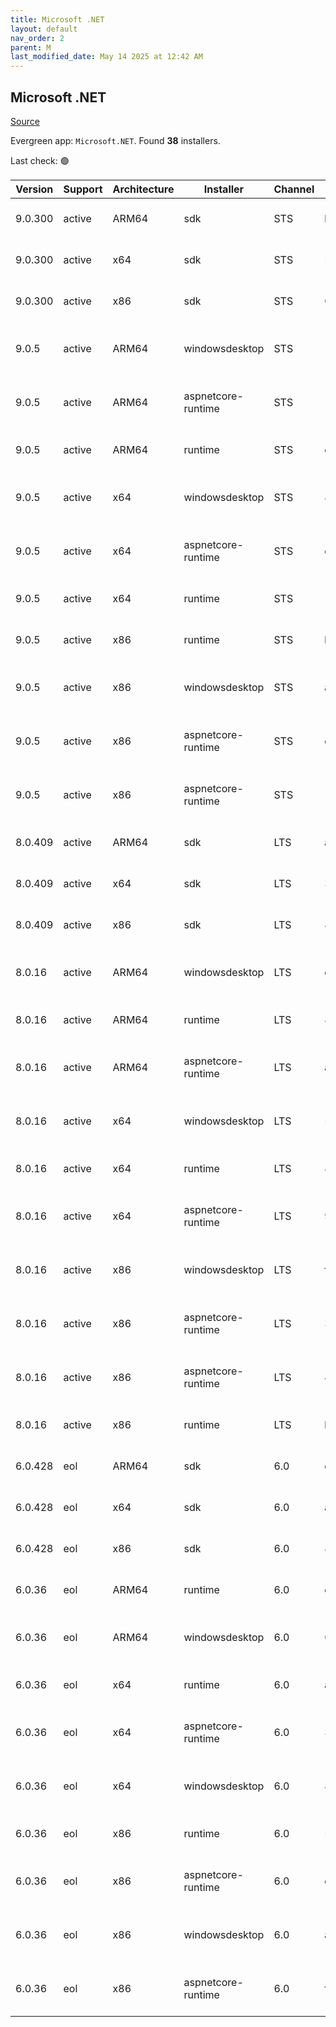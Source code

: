 ```yaml
---
title: Microsoft .NET
layout: default
nav_order: 2
parent: M
last_modified_date: May 14 2025 at 12:42 AM
---
```


## Microsoft .NET

[Source](https://dotnet.microsoft.com/download/)

Evergreen app: `Microsoft.NET`. Found **38** installers.

Last check: 🟢

| Version | Support | Architecture | Installer          | Channel | Sha512                                                                                                                           | Type | URI                                                                                                                                                                                                                          |
| ------- | ------- | ------------ | ------------------ | ------- | -------------------------------------------------------------------------------------------------------------------------------- | ---- | ---------------------------------------------------------------------------------------------------------------------------------------------------------------------------------------------------------------------------- |
| 9.0.300 | active  | ARM64        | sdk                | STS     | b1a6230cc18be4828e222d5ac8f38e9045d627988fd94f4e477fb4e032733e6bb257e52ee38df9cd347741f3fe535744e170c13edf20f992e0559cafd7eddcc3 | exe  | [https://builds.dotnet.microsoft.com/dotnet/Sdk/9.0.300/dotnet-sdk-9.0.300-win-arm64.exe](https://builds.dotnet.microsoft.com/dotnet/Sdk/9.0.300/dotnet-sdk-9.0.300-win-arm64.exe)                                           |
| 9.0.300 | active  | x64          | sdk                | STS     | 5d58e5b1b40ffbd87d99eabaa30ff55baafb0318e35f38e0e220ac3630974a652428284e3ceb8841bf1a2c90aff0f6e7dfd631ca36f1b65ee1efd638fc68b0c8 | exe  | [https://builds.dotnet.microsoft.com/dotnet/Sdk/9.0.300/dotnet-sdk-9.0.300-win-x64.exe](https://builds.dotnet.microsoft.com/dotnet/Sdk/9.0.300/dotnet-sdk-9.0.300-win-x64.exe)                                               |
| 9.0.300 | active  | x86          | sdk                | STS     | 0502f7f8ae2f7b063eaefb6f7533e938f3f365078d2a9771d3d85c492c8b4fdd8c522454865522693dbd79a022968be0d84133fd085ab7e57f44cef6bdbd06cd | exe  | [https://builds.dotnet.microsoft.com/dotnet/Sdk/9.0.300/dotnet-sdk-9.0.300-win-x86.exe](https://builds.dotnet.microsoft.com/dotnet/Sdk/9.0.300/dotnet-sdk-9.0.300-win-x86.exe)                                               |
| 9.0.5   | active  | ARM64        | windowsdesktop     | STS     | 12ddb80b4d5eca3d7b483563bdf5946d1205faf54d635d3898c1c027db4933942cc77cd7c1f7414fb604e0a1b36925208ac943b75ebe3678c6823d110f8c67ee | exe  | [https://builds.dotnet.microsoft.com/dotnet/WindowsDesktop/9.0.5/windowsdesktop-runtime-9.0.5-win-arm64.exe](https://builds.dotnet.microsoft.com/dotnet/WindowsDesktop/9.0.5/windowsdesktop-runtime-9.0.5-win-arm64.exe)     |
| 9.0.5   | active  | ARM64        | aspnetcore-runtime | STS     | 135c3446c61f037016ea827eadd87a32caa971b6f321ba62cebcd0e3b689f30bfb33aabec8c5e4df8886028368d520ebc32bf77eb3afc32a11d485c6bf51efc7 | exe  | [https://builds.dotnet.microsoft.com/dotnet/aspnetcore/Runtime/9.0.5/aspnetcore-runtime-9.0.5-win-arm64.exe](https://builds.dotnet.microsoft.com/dotnet/aspnetcore/Runtime/9.0.5/aspnetcore-runtime-9.0.5-win-arm64.exe)     |
| 9.0.5   | active  | ARM64        | runtime            | STS     | c6767ac3d397d7b42ea2abea32decf3a07c274bda92fe6df47b95f232867220b319b7b14d8966a8ad3abfce63efdcfd71f2f08af360c3216ecda8914393d7dee | exe  | [https://builds.dotnet.microsoft.com/dotnet/Runtime/9.0.5/dotnet-runtime-9.0.5-win-arm64.exe](https://builds.dotnet.microsoft.com/dotnet/Runtime/9.0.5/dotnet-runtime-9.0.5-win-arm64.exe)                                   |
| 9.0.5   | active  | x64          | windowsdesktop     | STS     | 89b536b45d2497489f3e96b1d956cb03df97fca14758fcc5b96eb260338036e3d3c8a242d98627e47219abaed65a4b2765226dc71e3753869260701a5a76171c | exe  | [https://builds.dotnet.microsoft.com/dotnet/WindowsDesktop/9.0.5/windowsdesktop-runtime-9.0.5-win-x64.exe](https://builds.dotnet.microsoft.com/dotnet/WindowsDesktop/9.0.5/windowsdesktop-runtime-9.0.5-win-x64.exe)         |
| 9.0.5   | active  | x64          | aspnetcore-runtime | STS     | d276ac751d778ab67691e4ddaa95a3c5dc9037d010575859dbd2c8fb2b037f28a8e1095d8aee1b34c5662d6fb8cea13a5c6205a454ba1b087a1f69d2af0c221a | exe  | [https://builds.dotnet.microsoft.com/dotnet/aspnetcore/Runtime/9.0.5/aspnetcore-runtime-9.0.5-win-x64.exe](https://builds.dotnet.microsoft.com/dotnet/aspnetcore/Runtime/9.0.5/aspnetcore-runtime-9.0.5-win-x64.exe)         |
| 9.0.5   | active  | x64          | runtime            | STS     | 122bfc33930db846c85b811d762afdbcc15744c112eed1a7d356242e7fe66d3158a5dd9c105a6620cf71e93a7c517a9fda5c2b9a7d8cde5add229fcd254ebf70 | exe  | [https://builds.dotnet.microsoft.com/dotnet/Runtime/9.0.5/dotnet-runtime-9.0.5-win-x64.exe](https://builds.dotnet.microsoft.com/dotnet/Runtime/9.0.5/dotnet-runtime-9.0.5-win-x64.exe)                                       |
| 9.0.5   | active  | x86          | runtime            | STS     | b6e61405c8a34c3333691b88255a7fe3d5b7939bdd53aefeea042d4d0c78f65d0ec26cd7aafccb66c495068643e460d79c7d1e401e8252702719ca052b6e3aff | exe  | [https://builds.dotnet.microsoft.com/dotnet/Runtime/9.0.5/dotnet-runtime-9.0.5-win-x86.exe](https://builds.dotnet.microsoft.com/dotnet/Runtime/9.0.5/dotnet-runtime-9.0.5-win-x86.exe)                                       |
| 9.0.5   | active  | x86          | windowsdesktop     | STS     | a19d271cbf77504077d31af88c2532d18076ccbce1685fbc88d72efa38fafb0b0e8c93ea3c6c49a29b31214bf8c9e8ef0230f6fc819b484438d803cf684b6752 | exe  | [https://builds.dotnet.microsoft.com/dotnet/WindowsDesktop/9.0.5/windowsdesktop-runtime-9.0.5-win-x86.exe](https://builds.dotnet.microsoft.com/dotnet/WindowsDesktop/9.0.5/windowsdesktop-runtime-9.0.5-win-x86.exe)         |
| 9.0.5   | active  | x86          | aspnetcore-runtime | STS     | d4e3b982d7de38f1ac82831815a9aadb23dfb12b7e461d3ab47691b1d2e6e3ebaa87a5d70b4e53601aa7912a10e12242edf363a3f9be84d919c5c5ec7c49621d | exe  | [https://builds.dotnet.microsoft.com/dotnet/aspnetcore/Runtime/9.0.5/aspnetcore-runtime-9.0.5-win-x86.exe](https://builds.dotnet.microsoft.com/dotnet/aspnetcore/Runtime/9.0.5/aspnetcore-runtime-9.0.5-win-x86.exe)         |
| 9.0.5   | active  | x86          | aspnetcore-runtime | STS     | 1e1c5d4ce7c15d52a11d8b9f384b778b44c36435c113c5d4e0035f32ea961d3d530fa570b9e3ee7d0e065ee71198b630ab10dc50adb3ee12aa3c0c5af278ad7f | exe  | [https://builds.dotnet.microsoft.com/dotnet/aspnetcore/Runtime/9.0.5/dotnet-hosting-9.0.5-win.exe](https://builds.dotnet.microsoft.com/dotnet/aspnetcore/Runtime/9.0.5/dotnet-hosting-9.0.5-win.exe)                         |
| 8.0.409 | active  | ARM64        | sdk                | LTS     | a743bb6b3a3f44a170c65fcfc1ee353c86c3241adeb23c831c973cef0916108d2fc6cec06e5928f03b1978f7ea99cfc1fba450d08a194d38b4003379feaff6dd | exe  | [https://builds.dotnet.microsoft.com/dotnet/Sdk/8.0.409/dotnet-sdk-8.0.409-win-arm64.exe](https://builds.dotnet.microsoft.com/dotnet/Sdk/8.0.409/dotnet-sdk-8.0.409-win-arm64.exe)                                           |
| 8.0.409 | active  | x64          | sdk                | LTS     | 304012b1cb095a3c25bc65d9f3d07905a737fcdd60561b96f1c5a3440172b500fd5c17560634964672a5918bfaa713d789ea00ad8b7cae11bb23fe5a44218784 | exe  | [https://builds.dotnet.microsoft.com/dotnet/Sdk/8.0.409/dotnet-sdk-8.0.409-win-x64.exe](https://builds.dotnet.microsoft.com/dotnet/Sdk/8.0.409/dotnet-sdk-8.0.409-win-x64.exe)                                               |
| 8.0.409 | active  | x86          | sdk                | LTS     | 8cbfd5f0da10af335db89815e1465245e4fcc851da1e3c345b3774325db897a1ab0e7cbc9fe86807bf496281432e4bc06e2fd0bd50bf32fec1e4724d09e9b56c | exe  | [https://builds.dotnet.microsoft.com/dotnet/Sdk/8.0.409/dotnet-sdk-8.0.409-win-x86.exe](https://builds.dotnet.microsoft.com/dotnet/Sdk/8.0.409/dotnet-sdk-8.0.409-win-x86.exe)                                               |
| 8.0.16  | active  | ARM64        | windowsdesktop     | LTS     | ec7fd7ef63132344dbd88b14ee8cb4b51db74dd3b33be56676473b2f3a2bd3b75e7eb8907d50e2254cb4c0237a59bb21c6cf1f84d8dac19d0ed0ae6e40fb6d5b | exe  | [https://builds.dotnet.microsoft.com/dotnet/WindowsDesktop/8.0.16/windowsdesktop-runtime-8.0.16-win-arm64.exe](https://builds.dotnet.microsoft.com/dotnet/WindowsDesktop/8.0.16/windowsdesktop-runtime-8.0.16-win-arm64.exe) |
| 8.0.16  | active  | ARM64        | runtime            | LTS     | 894c7feab2b567c186b28ed157865880a7d7871530311452f0fdd6b48ce6748e0f597a2ec9c468f4335c3170ddd4306878d0d2854e22d9b6ead7746f18a0019c | exe  | [https://builds.dotnet.microsoft.com/dotnet/Runtime/8.0.16/dotnet-runtime-8.0.16-win-arm64.exe](https://builds.dotnet.microsoft.com/dotnet/Runtime/8.0.16/dotnet-runtime-8.0.16-win-arm64.exe)                               |
| 8.0.16  | active  | ARM64        | aspnetcore-runtime | LTS     | aab0f7f4835df8bfd8e97410abfadbb3c57e97d02d569d3653f87272b968f22c097fe2a2d631ab4856d958be31bbac26c99c32f68b560aa44694c6abe36204c4 | exe  | [https://builds.dotnet.microsoft.com/dotnet/aspnetcore/Runtime/8.0.16/aspnetcore-runtime-8.0.16-win-arm64.exe](https://builds.dotnet.microsoft.com/dotnet/aspnetcore/Runtime/8.0.16/aspnetcore-runtime-8.0.16-win-arm64.exe) |
| 8.0.16  | active  | x64          | windowsdesktop     | LTS     | 526c0cf217c04f590ab5b88de4bff41f4f4ca13c4efb4f79bbaafe0b24fc48fdae1e769b0011bf8020b1ad6d8fbf6e1f31175045e86ee9c578a4892124828c2f | exe  | [https://builds.dotnet.microsoft.com/dotnet/WindowsDesktop/8.0.16/windowsdesktop-runtime-8.0.16-win-x64.exe](https://builds.dotnet.microsoft.com/dotnet/WindowsDesktop/8.0.16/windowsdesktop-runtime-8.0.16-win-x64.exe)     |
| 8.0.16  | active  | x64          | runtime            | LTS     | 8c61220263b0d5640cb5c5499652fff5a99bbe9930d95d42943eb336cff80ecc7e00a7f6304d992da8016f5e8bacaac5323ecab92aa2e2cdf214c4e8425aef4f | exe  | [https://builds.dotnet.microsoft.com/dotnet/Runtime/8.0.16/dotnet-runtime-8.0.16-win-x64.exe](https://builds.dotnet.microsoft.com/dotnet/Runtime/8.0.16/dotnet-runtime-8.0.16-win-x64.exe)                                   |
| 8.0.16  | active  | x64          | aspnetcore-runtime | LTS     | 93aae0c0c2d66c8400928efb17d45b7342391479e398836194b5d8afedc0b01d7e6b68e0d00173b8e1f95c94d3833f98643980608ad0246d8102827332f0df43 | exe  | [https://builds.dotnet.microsoft.com/dotnet/aspnetcore/Runtime/8.0.16/aspnetcore-runtime-8.0.16-win-x64.exe](https://builds.dotnet.microsoft.com/dotnet/aspnetcore/Runtime/8.0.16/aspnetcore-runtime-8.0.16-win-x64.exe)     |
| 8.0.16  | active  | x86          | windowsdesktop     | LTS     | f91558eba877dd98aa2c69e7db5cb1d78519e5c958c2d6b153e6a7412ecfe9c91c6f5d38ed762d698d08775b05d2746aaa617c032024ef9d2d568fe1e2e96aa7 | exe  | [https://builds.dotnet.microsoft.com/dotnet/WindowsDesktop/8.0.16/windowsdesktop-runtime-8.0.16-win-x86.exe](https://builds.dotnet.microsoft.com/dotnet/WindowsDesktop/8.0.16/windowsdesktop-runtime-8.0.16-win-x86.exe)     |
| 8.0.16  | active  | x86          | aspnetcore-runtime | LTS     | 3220999a4a391068fc8aa8d8c42eaa6e21ea3ab88d877f91dc692b4c68c4f64e0cfb908bcfdd3c7a3c0ed31ecd061e2433b758b46a93911d91da7ffe8c0bdb46 | exe  | [https://builds.dotnet.microsoft.com/dotnet/aspnetcore/Runtime/8.0.16/aspnetcore-runtime-8.0.16-win-x86.exe](https://builds.dotnet.microsoft.com/dotnet/aspnetcore/Runtime/8.0.16/aspnetcore-runtime-8.0.16-win-x86.exe)     |
| 8.0.16  | active  | x86          | aspnetcore-runtime | LTS     | 4062a86a89d5b28da88e591c3e9bdcf1b1fb2fa85bec87bb00ebc0d2fc19d8c9ddedab85465ea0b49e4b2f0fd964800f2a6f5a7818c75bb6ba853e7c3029a690 | exe  | [https://builds.dotnet.microsoft.com/dotnet/aspnetcore/Runtime/8.0.16/dotnet-hosting-8.0.16-win.exe](https://builds.dotnet.microsoft.com/dotnet/aspnetcore/Runtime/8.0.16/dotnet-hosting-8.0.16-win.exe)                     |
| 8.0.16  | active  | x86          | runtime            | LTS     | b94756c56cdf505ad272d435e145a67b3aa3c518fb34c78e37d769a7b69a0f5f259cb9a51bb28c26f070d0950ff766ea57a99d477da7b606b83728783708f1b9 | exe  | [https://builds.dotnet.microsoft.com/dotnet/Runtime/8.0.16/dotnet-runtime-8.0.16-win-x86.exe](https://builds.dotnet.microsoft.com/dotnet/Runtime/8.0.16/dotnet-runtime-8.0.16-win-x86.exe)                                   |
| 6.0.428 | eol     | ARM64        | sdk                | 6.0     | cbeea2c4406dddadf0cfcf71b08400d18ad7f732f7de9d0c3830eb1963dd844a25c9d1b143879e03ccb43ad79c560ef3978276381c8a098cc8530fbe7e8c7fbc | exe  | [https://builds.dotnet.microsoft.com/dotnet/Sdk/6.0.428/dotnet-sdk-6.0.428-win-arm64.exe](https://builds.dotnet.microsoft.com/dotnet/Sdk/6.0.428/dotnet-sdk-6.0.428-win-arm64.exe)                                           |
| 6.0.428 | eol     | x64          | sdk                | 6.0     | a6706b5c03187922e92fa9307b155255139546d081bf1623faff496035eb707440f13c21798aae06fe8fcfeadcfa046c8606dd452db92e5ed48e2005eb421842 | exe  | [https://builds.dotnet.microsoft.com/dotnet/Sdk/6.0.428/dotnet-sdk-6.0.428-win-x64.exe](https://builds.dotnet.microsoft.com/dotnet/Sdk/6.0.428/dotnet-sdk-6.0.428-win-x64.exe)                                               |
| 6.0.428 | eol     | x86          | sdk                | 6.0     | 873919c467377229cffc856a6ad14dde80bcc3d05546f7c8843e61f72e9b208fb88e26ec4591cbf9166c181608864dce685b445355ed14e573e0cba42ced8c7d | exe  | [https://builds.dotnet.microsoft.com/dotnet/Sdk/6.0.428/dotnet-sdk-6.0.428-win-x86.exe](https://builds.dotnet.microsoft.com/dotnet/Sdk/6.0.428/dotnet-sdk-6.0.428-win-x86.exe)                                               |
| 6.0.36  | eol     | ARM64        | runtime            | 6.0     | c30e4655a4548d2e27fa09711e085828775aa4fdcab0ba1b71923430342c49b54d91fe929d07ff15f777f86b7697d03bd666674f6745673d6b53aa2bb49d1228 | exe  | [https://builds.dotnet.microsoft.com/dotnet/Runtime/6.0.36/dotnet-runtime-6.0.36-win-arm64.exe](https://builds.dotnet.microsoft.com/dotnet/Runtime/6.0.36/dotnet-runtime-6.0.36-win-arm64.exe)                               |
| 6.0.36  | eol     | ARM64        | windowsdesktop     | 6.0     | 0d5fd97a305960851ff8527a7db65fadae661411d7a9b6e8dd972180cffce7bfa1b842db2baf1b8affd1843d317a2d640ab465a5876177505a34c75aa4631d66 | exe  | [https://builds.dotnet.microsoft.com/dotnet/WindowsDesktop/6.0.36/windowsdesktop-runtime-6.0.36-win-arm64.exe](https://builds.dotnet.microsoft.com/dotnet/WindowsDesktop/6.0.36/windowsdesktop-runtime-6.0.36-win-arm64.exe) |
| 6.0.36  | eol     | x64          | runtime            | 6.0     | a8e493587d741dfc5ab3aeb548e8abae1bc180dfa28cc0aa4ddaf159bdd990644a97d5e987a17e25def1a41947938b0fabcfe35cf9d81df29b2619b54ec3a86c | exe  | [https://builds.dotnet.microsoft.com/dotnet/Runtime/6.0.36/dotnet-runtime-6.0.36-win-x64.exe](https://builds.dotnet.microsoft.com/dotnet/Runtime/6.0.36/dotnet-runtime-6.0.36-win-x64.exe)                                   |
| 6.0.36  | eol     | x64          | aspnetcore-runtime | 6.0     | 339731656db435c1f1aa375f90537f7509a8129f9501fbdba16e85a120ea1c5cb0b193fff171dcb4d9744d5b6a5a0eea1d2128a28cbbf637a68e4c3422ffc53e | exe  | [https://builds.dotnet.microsoft.com/dotnet/aspnetcore/Runtime/6.0.36/aspnetcore-runtime-6.0.36-win-x64.exe](https://builds.dotnet.microsoft.com/dotnet/aspnetcore/Runtime/6.0.36/aspnetcore-runtime-6.0.36-win-x64.exe)     |
| 6.0.36  | eol     | x64          | windowsdesktop     | 6.0     | 86fa63997e7e0dc6f3bf609e00880388dcf8d985c8f6417d07ebbbb1ecc957bf90214c8ff93f559a0e762b5626ba8c56c581f4d506aa4de7555f9792c2da254d | exe  | [https://builds.dotnet.microsoft.com/dotnet/WindowsDesktop/6.0.36/windowsdesktop-runtime-6.0.36-win-x64.exe](https://builds.dotnet.microsoft.com/dotnet/WindowsDesktop/6.0.36/windowsdesktop-runtime-6.0.36-win-x64.exe)     |
| 6.0.36  | eol     | x86          | runtime            | 6.0     | 53b3ad92bdb61478b3c96d85c6c54edfdb472da33c44f9d173ee309bbb92c67fd089c2cd10249c9562118876d033e0d55794eb98ef3641c1532bb5a42926a4a8 | exe  | [https://builds.dotnet.microsoft.com/dotnet/Runtime/6.0.36/dotnet-runtime-6.0.36-win-x86.exe](https://builds.dotnet.microsoft.com/dotnet/Runtime/6.0.36/dotnet-runtime-6.0.36-win-x86.exe)                                   |
| 6.0.36  | eol     | x86          | aspnetcore-runtime | 6.0     | dbd5029cdaa86ca5cf65e25a0e7ef1746150f90651ccfdccef1a8bf7e415524950273abd073c33c1865586e8b172852972a5d3b25cffaea5c2facd3a5e05512f | exe  | [https://builds.dotnet.microsoft.com/dotnet/aspnetcore/Runtime/6.0.36/aspnetcore-runtime-6.0.36-win-x86.exe](https://builds.dotnet.microsoft.com/dotnet/aspnetcore/Runtime/6.0.36/aspnetcore-runtime-6.0.36-win-x86.exe)     |
| 6.0.36  | eol     | x86          | windowsdesktop     | 6.0     | a18351aabfe1590e58af79e57ac2414254ba80cb7a1fef19545a6b8418575c735fc1dc164c3c7fed426c4698f099991487fa4f443bab93afd41d1563845fbcf4 | exe  | [https://builds.dotnet.microsoft.com/dotnet/WindowsDesktop/6.0.36/windowsdesktop-runtime-6.0.36-win-x86.exe](https://builds.dotnet.microsoft.com/dotnet/WindowsDesktop/6.0.36/windowsdesktop-runtime-6.0.36-win-x86.exe)     |
| 6.0.36  | eol     | x86          | aspnetcore-runtime | 6.0     | f2d20a6dc4fd1d923d06838ad118ea5c2aecefdee0004af00db78f2e82a1046d0d8a7872c84d3f5e5a3802ab7d087148eb879c2ebe3fc3a81ca0f1c0f5d64690 | exe  | [https://builds.dotnet.microsoft.com/dotnet/aspnetcore/Runtime/6.0.36/dotnet-hosting-6.0.36-win.exe](https://builds.dotnet.microsoft.com/dotnet/aspnetcore/Runtime/6.0.36/dotnet-hosting-6.0.36-win.exe)                     |

